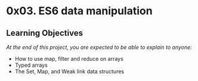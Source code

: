 # 0x03. ES6 data manipulation

## Learning Objectives
*At the end of this project, you are expected to be able to explain to anyone:*

* How to use map, filter and reduce on arrays
* Typed arrays
* The Set, Map, and Weak link data structures
